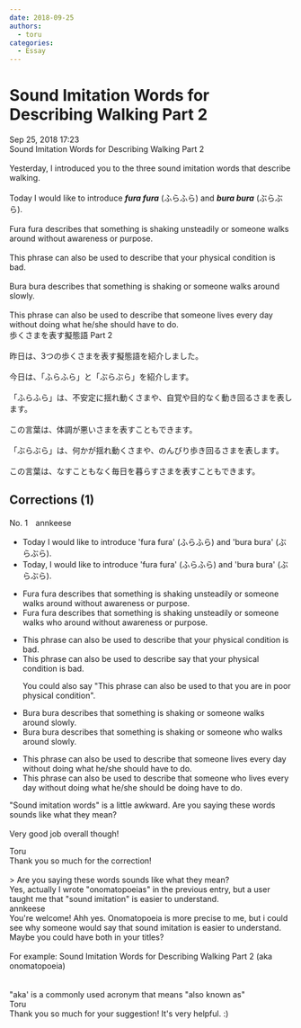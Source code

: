 ```yaml
---
date: 2018-09-25
authors:
  - toru
categories:
  - Essay
---
```


<h1 id="subject_show">Sound Imitation Words for Describing Walking Part 2</h1>
<div class="date">Sep 25, 2018 17:23</div>
<div id="post"><div id="body_show_ori">
Sound Imitation Words for Describing Walking Part 2<br/><br/>Yesterday, I introduced you to the three sound imitation words that describe walking.<br/><br/>Today I would like to introduce <strong><em>fura fura</em></strong> (ふらふら) and <strong><em>bura bura</em></strong> (ぶらぶら).<br/><br/>Fura fura describes that something is shaking unsteadily or someone walks around without awareness or purpose.<br/><br/>This phrase can also be used to describe that your physical condition is bad.<br/><br/>Bura bura describes that something is shaking or someone walks around slowly.<br/><br/>This phrase can also be used to describe that someone lives every day without doing what he/she should have to do.
</div></div>

<!-- more -->

<div id="post_ja"><div id="body_show_mo">
歩くさまを表す擬態語 Part 2<br/><br/>昨日は、3つの歩くさまを表す擬態語を紹介しました。<br/><br/>今日は、「ふらふら」と「ぶらぶら」を紹介します。<br/><br/>「ふらふら」は、不安定に揺れ動くさまや、自覚や目的なく動き回るさまを表します。<br/><br/>この言葉は、体調が悪いさまを表すこともできます。<br/><br/>「ぶらぶら」は、何かが揺れ動くさまや、のんびり歩き回るさまを表します。<br/><br/>この言葉は、なすこともなく毎日を暮らすさまを表すこともできます。
</div></div>

## Corrections (1)
<div id="block"><div class="first_name"> No. 1　<span class="just_name">annkeese</span></div><div id="block2">
<ul class="correction_field">
<li class="incorrect">Today I would like to introduce 'fura fura' (ふらふら) and 'bura bura' (ぶらぶら).</li>
<li class="corrected correct">
Today<span class="f_blue">,</span> I would like to introduce 'fura fura' (ふらふら) and 'bura bura' (ぶらぶら).
</li>
</ul>
<ul class="correction_field">
<li class="incorrect">Fura fura describes that something is shaking unsteadily or someone walks around without awareness or purpose.</li>
<li class="corrected correct">
Fura fura describes that something is shaking unsteadily or someone walks <span class="f_blue">who</span> around without awareness or purpose.
</li>
</ul>
<ul class="correction_field">
<li class="incorrect">This phrase can also be used to describe that your physical condition is bad.</li>
<li class="corrected correct">
This phrase can also be used to <span class="sline">describe</span> <span class="f_blue">say</span> that your physical condition is bad.
<p class="correction_comment">You could also say "This phrase can also be used to that you are in poor physical condition".</p>
</li>
</ul>
<ul class="correction_field">
<li class="incorrect">Bura bura describes that something is shaking or someone walks around slowly.</li>
<li class="corrected correct">
Bura bura describes that something is shaking or someone <span class="f_blue">who</span> walks around slowly.
</li>
</ul>
<ul class="correction_field">
<li class="incorrect">This phrase can also be used to describe that someone lives every day without doing what he/she should have to do.</li>
<li class="corrected correct">
This phrase can also be used to describe <span class="sline">that</span> someone <span class="f_blue">who</span> lives every day without doing what he/she should <span class="f_blue">be doing</span> <span class="sline">have to do</span>.
</li>
</ul>
<p class="comment_small">
 "Sound imitation words" is a little awkward. Are you saying these words sounds like what they mean?
 <br/>
 <br/>
 Very good job overall though!
</p>

</div><div class="name"><span class="just_name">Toru</span><br>
Thank you so much for the correction!<br/> <br/>&gt; Are you saying these words sounds like what they mean?<br/>Yes, actually I wrote "onomatopoeias" in the previous entry, but a user taught me that "sound imitation" is easier to understand.
</div>
<div class="name"><span class="just_name">annkeese</span><br>
You're welcome! Ahh yes. Onomatopoeia is more precise to me, but i could see why someone would say that sound imitation is easier to understand. Maybe you could have both in your titles?<br/><br/>For example: Sound Imitation Words for Describing Walking Part 2 (aka onomatopoeia)<br/><br/><br/>"aka' is a commonly used acronym that means "also known as"<br/>
</div>
<div class="name"><span class="just_name">Toru</span><br>
Thank you so much for your suggestion! It's very helpful. :) 
</div>
</div>
